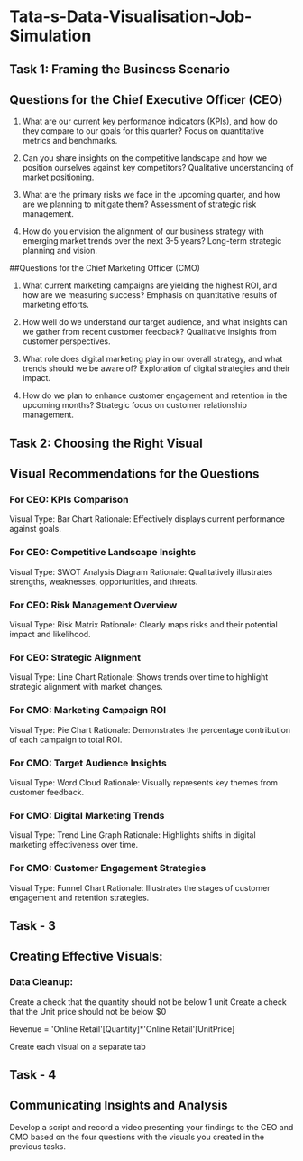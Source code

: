 # Tata-s-Data-Visualisation-Job-Simulation

## Task 1: Framing the Business Scenario
## Questions for the Chief Executive Officer (CEO)

1) What are our current key performance indicators (KPIs), and how do they compare to our goals for this quarter?
        Focus on quantitative metrics and benchmarks.

2) Can you share insights on the competitive landscape and how we position ourselves against key competitors?
        Qualitative understanding of market positioning.

3) What are the primary risks we face in the upcoming quarter, and how are we planning to mitigate them?
        Assessment of strategic risk management.

4) How do you envision the alignment of our business strategy with emerging market trends over the next 3-5 years?
        Long-term strategic planning and vision.

##Questions for the Chief Marketing Officer (CMO)

1) What current marketing campaigns are yielding the highest ROI, and how are we measuring success?
        Emphasis on quantitative results of marketing efforts.

2) How well do we understand our target audience, and what insights can we gather from recent customer feedback?
        Qualitative insights from customer perspectives.

3) What role does digital marketing play in our overall strategy, and what trends should we be aware of?
        Exploration of digital strategies and their impact.

4) How do we plan to enhance customer engagement and retention in the upcoming months?
        Strategic focus on customer relationship management.

## Task 2: Choosing the Right Visual
## Visual Recommendations for the Questions

### For CEO: KPIs Comparison
  Visual Type: Bar Chart
  Rationale: Effectively displays current performance against goals.

### For CEO: Competitive Landscape Insights
  Visual Type: SWOT Analysis Diagram
  Rationale: Qualitatively illustrates strengths, weaknesses, opportunities, and threats.

### For CEO: Risk Management Overview
  Visual Type: Risk Matrix
  Rationale: Clearly maps risks and their potential impact and likelihood.
 
### For CEO: Strategic Alignment
  Visual Type: Line Chart
  Rationale: Shows trends over time to highlight strategic alignment with market changes.

### For CMO: Marketing Campaign ROI
  Visual Type: Pie Chart
  Rationale: Demonstrates the percentage contribution of each campaign to total ROI.

### For CMO: Target Audience Insights
  Visual Type: Word Cloud
  Rationale: Visually represents key themes from customer feedback.

### For CMO: Digital Marketing Trends
  Visual Type: Trend Line Graph
  Rationale: Highlights shifts in digital marketing effectiveness over time.

### For CMO: Customer Engagement Strategies
  Visual Type: Funnel Chart
  Rationale: Illustrates the stages of customer engagement and retention strategies.

## Task - 3
## Creating Effective Visuals:

### Data Cleanup:

  Create a check that the quantity should not be below 1 unit
  Create a check that the Unit price should not be below $0

  Revenue = 'Online Retail'[Quantity]*'Online Retail'[UnitPrice]

  Create each visual on a separate tab

## Task - 4
## Communicating Insights and Analysis
  Develop a script and record a video presenting your findings to the CEO and CMO based on the four questions with the visuals you created in the previous tasks.
